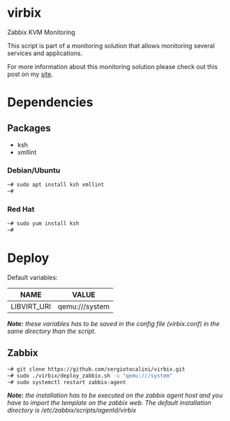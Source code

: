 # virbix
Zabbix KVM Monitoring

This script is part of a monitoring solution that allows monitoring several
services and applications.

For more information about this monitoring solution please check out this post
on my [site](https://sergiotocalini.github.io/project/monitoring).

# Dependencies
## Packages
* ksh
* xmllint

### Debian/Ubuntu

``` bash
~# sudo apt install ksh xmllint
~#
```
### Red Hat

```bash
~# sudo yum install ksh
~#
```

# Deploy
Default variables:

NAME|VALUE
----|-----
LIBVIRT_URI|qemu:///system

*__Note:__ these variables has to be saved in the config file (virbix.conf) in
the same directory than the script.*

## Zabbix

``` bash
~# git clone https://github.com/sergiotocalini/virbix.git
~# sudo ./virbix/deploy_zabbix.sh -u "qemu:///system"
~# sudo systemctl restart zabbix-agent
```
*__Note:__ the installation has to be executed on the zabbix agent host and you have
to import the template on the zabbix web. The default installation directory is
/etc/zabbix/scripts/agentd/virbix*
